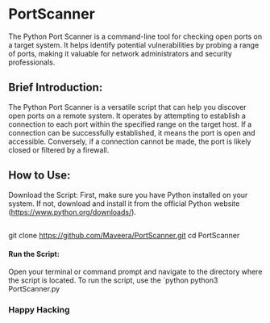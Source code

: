 # PortScanner
The Python Port Scanner is a command-line tool for checking open ports on a target system. It helps identify potential vulnerabilities by probing a range of ports, making it valuable for network administrators and security professionals.

## Brief Introduction:
The Python Port Scanner is a versatile script that can help you discover open ports on a remote system. It operates by attempting to establish a connection to each port within the specified range on the target host. If a connection can be successfully established, it means the port is open and accessible. Conversely, if a connection cannot be made, the port is likely closed or filtered by a firewall.

## How to Use:
Download the Script: First, make sure you have Python installed on your system. If not, download and install it from the official Python website (https://www.python.org/downloads/). 
## 
git clone https://github.com/Maveera/PortScanner.git
cd PortScanner

#### Run the Script: 
Open your terminal or command prompt and navigate to the directory where the script is located. To run the script, use the `python
python3 PortScanner.py

### Happy Hacking
